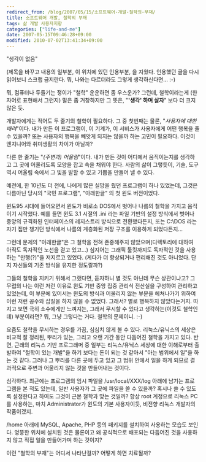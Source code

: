 ```yaml
---
redirect_from: /blog/2007/05/15/소프트웨어-개발-철학의-부재/
title: 소프트웨어 개발, 철학의 부재
tags: 삶 개발 사용자지향
categories: ["life-and-me"]
date: 2007-05-15T09:46:28+09:00
modified: 2010-07-02T13:41:34+09:00
---
```

"생각이 없음"

(제목을 바꾸고 내용의 일부분, 이 위치에 있던 인용부분, 을 지웠다.
인용했던 글을 다시 읽어보니 스크랩 금지란다. 뭐, 나와는 다르더라도
그렇게 생각하신다면... :-)

뭐, 컴퓨터나 두들기는 쟁이가 "철학" 운운하면 좀 우스운가? 그런데,
철학이라는게 (한자어로 표현해서 그런지) 말은 좀 거창하지만 그 뜻은,
"**'생각' 하며 살자**" 보다 더 크지 않은 듯.

개발자에게는 적어도 두 줄기의 철학이 필요하다. 그 중 첫번째는 물론,
"*사용자에 대한 배려*"이다. 내가 만든 이 프로그램이, 이 기계가, 이
서비스가 사용자에게 어떤 행복을 줄 수 있을까? 또는 사용자의 행복을
빼앗게 되지는 않을까 하는 고민이 필요하다. 이것이 엔지니어와 취미생활의
차이가 아닐까?

다른 한 줄기는 "*(주변과) 어울림*"이다. 내가 만든 것이 어디에서
움직이는지를 생각하고 그 곳에 어울리도록 모양을 잡고 속을 채워야 한다.
사람의 삶이 그렇듯이, 기술, 도구 역시 어울림 속에서 그 빛을 발할 수
있고 기쁨을 만들어 낼 수 있다.

예전에, 한 10년도 더 전에, 나에게 많은 실망을 줬던 프로그램이 하나
있었는데, 그것은 다름아닌 당시의 "국민 프로그램", "아래한글" 의 첫 윈도
버전이었다.

윈도95 시대에 들어오면서 윈도가 비로소 DOS에서 벗어나 나름의 철학을
가지고 움직이기 시작했다. 예를 들면 윈도 3.1 시절의 .ini 라는 파일 기반의
설정 방식에서 벗어나 중앙의 규격화된 인터페이스의 레지스트리 방식으로
전환했다든지, 또는 C:\DOS 라는 자기 집만 챙기던 방식에서 나름의 계층화된
저장 구조를 이용하게 되었다든지...

그런데 문제의 "아래한글"은 그 철학을 전혀 존중해주지 않았으며(디렉토리에
대하여 아직도 독자적인 노선을 걷고 있고...) 심지어는 그래픽 툴킷까지도
독자적인 것을 사용하는 "만행(?)"을 저지르고 있었다. (게다가 더 향상되거나
편리해진 것도 아니었다. 단지 자신들의 기존 방식을 유지한 정도랄까?)

그들의 철학을 지키기 위해서 그랬다면, 듣자하니 별 것도 아닌데 무슨
상관이냐고? 그 무렵의 나는 이런 저런 이유로 윈도 기반 중앙 집중 관리식
전산실을 구성하여 관리하고 있었는데, 이 부분에 있어서는 윈도의 방식과
어울리지 않는 부분을 헤쳐나가기 위하여 이런 저런 꽁수와 삽질을 하지 않을
수 없었다. 그래서? 별로 행복하지 않았다는거지. 따지고 보면 극히 소수에게만
느껴지는, 그래서 무시할 수 있다고 생각하는(이것도 철학인데) 부분이라면?
뭐, 그냥 그렇다는 거다. 철학의 문제이니. :-)

요즘도 철학을 무시하는 경우를 가끔, 심심치 않게 볼 수 있다.
리눅스/유닉스의 세상은 비교적 잘 정리된, 뿌리가 있는, 그리고 오랜 기간
동안 다듬어진 철학을 가지고 있다. 반면, 근래의 리눅스 기반 프로그래머 중
일부는 리눅스/유닉스 세상에 대한 이해로부터 출발하여 "철학이 있는 개발"을
하기 보다는 돈이 되는 것 같아서 "아는 범위에서 일"을 하는 것 같다. 그러나
그 뿌리를 다른 곳에 두고 있고 그 범위 안에서 일을 하게 되므로 결과적으로
주변과 어울리지 않는 것을 만들어내는 것이다.

심각하다. 최근에는 프로그램의 임시 파일을 /usr/local/XXX/log 아래에
남기는 프로그램을 본 적도 있는데, 일반 사용자가 그 곳에 파일을 쓸 수
있을까? 혹시나 쓸 수 있도록 설정한다고 하여도 그것이 근본 철학과 맞는
것일까? 항상 root 계정으로 리눅스 PC를 사용하는, 마치 Administrator가
윈도의 기본 사용자이듯, 비전향 리눅스 개발자의 작품이겠지.

/home 아래에 MySQL, Apache, PHP 등의 패키지를 설치하여 사용하는 모습도
보인다. 엉뚱한 위치에 설치된 것은 물론이고 왜 공식적으로 배포되는
다듬어진 것을 사용하지 않고 직접 일을 만들어가며 하는 것이지?

이런 "철학의 부재"는 어디서 나타난걸까? 어떻게 하면 치료될까?

